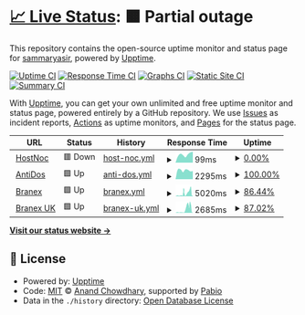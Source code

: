 # [📈 Live Status](https://demo.upptime.js.org): <!--live status--> **🟧 Partial outage**

This repository contains the open-source uptime monitor and status page for [sammaryasir](https://demo.upptime.js.org), powered by [Upptime](https://github.com/upptime/upptime).

[![Uptime CI](https://github.com/sammaryasir/host/workflows/Uptime%20CI/badge.svg)](https://github.com/sammaryasir/host/actions?query=workflow%3A%22Uptime+CI%22)
[![Response Time CI](https://github.com/sammaryasir/host/workflows/Response%20Time%20CI/badge.svg)](https://github.com/sammaryasir/host/actions?query=workflow%3A%22Response+Time+CI%22)
[![Graphs CI](https://github.com/sammaryasir/host/workflows/Graphs%20CI/badge.svg)](https://github.com/sammaryasir/host/actions?query=workflow%3A%22Graphs+CI%22)
[![Static Site CI](https://github.com/sammaryasir/host/workflows/Static%20Site%20CI/badge.svg)](https://github.com/sammaryasir/host/actions?query=workflow%3A%22Static+Site+CI%22)
[![Summary CI](https://github.com/sammaryasir/host/workflows/Summary%20CI/badge.svg)](https://github.com/sammaryasir/host/actions?query=workflow%3A%22Summary+CI%22)

With [Upptime](https://upptime.js.org), you can get your own unlimited and free uptime monitor and status page, powered entirely by a GitHub repository. We use [Issues](https://github.com/sammaryasir/host/issues) as incident reports, [Actions](https://github.com/sammaryasir/host/actions) as uptime monitors, and [Pages](https://demo.upptime.js.org) for the status page.

<!--start: status pages-->
<!-- This summary is generated by Upptime (https://github.com/upptime/upptime) -->
<!-- Do not edit this manually, your changes will be overwritten -->
<!-- prettier-ignore -->
| URL | Status | History | Response Time | Uptime |
| --- | ------ | ------- | ------------- | ------ |
| <img alt="" src="https://icons.duckduckgo.com/ip3/www.hostnoc.com.ico" height="13"> [HostNoc](https://www.hostnoc.com) | 🟥 Down | [host-noc.yml](https://github.com/sammaryasir/host/commits/HEAD/history/host-noc.yml) | <details><summary><img alt="Response time graph" src="./graphs/host-noc/response-time-week.png" height="20"> 99ms</summary><br><a href="https://demo.upptime.js.org/history/host-noc"><img alt="Response time 2793" src="https://img.shields.io/endpoint?url=https%3A%2F%2Fraw.githubusercontent.com%2Fsammaryasir%2Fhost%2FHEAD%2Fapi%2Fhost-noc%2Fresponse-time.json"></a><br><a href="https://demo.upptime.js.org/history/host-noc"><img alt="24-hour response time 132" src="https://img.shields.io/endpoint?url=https%3A%2F%2Fraw.githubusercontent.com%2Fsammaryasir%2Fhost%2FHEAD%2Fapi%2Fhost-noc%2Fresponse-time-day.json"></a><br><a href="https://demo.upptime.js.org/history/host-noc"><img alt="7-day response time 99" src="https://img.shields.io/endpoint?url=https%3A%2F%2Fraw.githubusercontent.com%2Fsammaryasir%2Fhost%2FHEAD%2Fapi%2Fhost-noc%2Fresponse-time-week.json"></a><br><a href="https://demo.upptime.js.org/history/host-noc"><img alt="30-day response time 2793" src="https://img.shields.io/endpoint?url=https%3A%2F%2Fraw.githubusercontent.com%2Fsammaryasir%2Fhost%2FHEAD%2Fapi%2Fhost-noc%2Fresponse-time-month.json"></a><br><a href="https://demo.upptime.js.org/history/host-noc"><img alt="1-year response time 2793" src="https://img.shields.io/endpoint?url=https%3A%2F%2Fraw.githubusercontent.com%2Fsammaryasir%2Fhost%2FHEAD%2Fapi%2Fhost-noc%2Fresponse-time-year.json"></a></details> | <details><summary><a href="https://demo.upptime.js.org/history/host-noc">0.00%</a></summary><a href="https://demo.upptime.js.org/history/host-noc"><img alt="All-time uptime 56.59%" src="https://img.shields.io/endpoint?url=https%3A%2F%2Fraw.githubusercontent.com%2Fsammaryasir%2Fhost%2FHEAD%2Fapi%2Fhost-noc%2Fuptime.json"></a><br><a href="https://demo.upptime.js.org/history/host-noc"><img alt="24-hour uptime 0.00%" src="https://img.shields.io/endpoint?url=https%3A%2F%2Fraw.githubusercontent.com%2Fsammaryasir%2Fhost%2FHEAD%2Fapi%2Fhost-noc%2Fuptime-day.json"></a><br><a href="https://demo.upptime.js.org/history/host-noc"><img alt="7-day uptime 0.00%" src="https://img.shields.io/endpoint?url=https%3A%2F%2Fraw.githubusercontent.com%2Fsammaryasir%2Fhost%2FHEAD%2Fapi%2Fhost-noc%2Fuptime-week.json"></a><br><a href="https://demo.upptime.js.org/history/host-noc"><img alt="30-day uptime 56.59%" src="https://img.shields.io/endpoint?url=https%3A%2F%2Fraw.githubusercontent.com%2Fsammaryasir%2Fhost%2FHEAD%2Fapi%2Fhost-noc%2Fuptime-month.json"></a><br><a href="https://demo.upptime.js.org/history/host-noc"><img alt="1-year uptime 56.59%" src="https://img.shields.io/endpoint?url=https%3A%2F%2Fraw.githubusercontent.com%2Fsammaryasir%2Fhost%2FHEAD%2Fapi%2Fhost-noc%2Fuptime-year.json"></a></details>
| <img alt="" src="https://icons.duckduckgo.com/ip3/www.antidos.com.ico" height="13"> [AntiDos](https://www.antidos.com) | 🟩 Up | [anti-dos.yml](https://github.com/sammaryasir/host/commits/HEAD/history/anti-dos.yml) | <details><summary><img alt="Response time graph" src="./graphs/anti-dos/response-time-week.png" height="20"> 2295ms</summary><br><a href="https://demo.upptime.js.org/history/anti-dos"><img alt="Response time 2399" src="https://img.shields.io/endpoint?url=https%3A%2F%2Fraw.githubusercontent.com%2Fsammaryasir%2Fhost%2FHEAD%2Fapi%2Fanti-dos%2Fresponse-time.json"></a><br><a href="https://demo.upptime.js.org/history/anti-dos"><img alt="24-hour response time 2108" src="https://img.shields.io/endpoint?url=https%3A%2F%2Fraw.githubusercontent.com%2Fsammaryasir%2Fhost%2FHEAD%2Fapi%2Fanti-dos%2Fresponse-time-day.json"></a><br><a href="https://demo.upptime.js.org/history/anti-dos"><img alt="7-day response time 2295" src="https://img.shields.io/endpoint?url=https%3A%2F%2Fraw.githubusercontent.com%2Fsammaryasir%2Fhost%2FHEAD%2Fapi%2Fanti-dos%2Fresponse-time-week.json"></a><br><a href="https://demo.upptime.js.org/history/anti-dos"><img alt="30-day response time 2399" src="https://img.shields.io/endpoint?url=https%3A%2F%2Fraw.githubusercontent.com%2Fsammaryasir%2Fhost%2FHEAD%2Fapi%2Fanti-dos%2Fresponse-time-month.json"></a><br><a href="https://demo.upptime.js.org/history/anti-dos"><img alt="1-year response time 2399" src="https://img.shields.io/endpoint?url=https%3A%2F%2Fraw.githubusercontent.com%2Fsammaryasir%2Fhost%2FHEAD%2Fapi%2Fanti-dos%2Fresponse-time-year.json"></a></details> | <details><summary><a href="https://demo.upptime.js.org/history/anti-dos">100.00%</a></summary><a href="https://demo.upptime.js.org/history/anti-dos"><img alt="All-time uptime 100.00%" src="https://img.shields.io/endpoint?url=https%3A%2F%2Fraw.githubusercontent.com%2Fsammaryasir%2Fhost%2FHEAD%2Fapi%2Fanti-dos%2Fuptime.json"></a><br><a href="https://demo.upptime.js.org/history/anti-dos"><img alt="24-hour uptime 100.00%" src="https://img.shields.io/endpoint?url=https%3A%2F%2Fraw.githubusercontent.com%2Fsammaryasir%2Fhost%2FHEAD%2Fapi%2Fanti-dos%2Fuptime-day.json"></a><br><a href="https://demo.upptime.js.org/history/anti-dos"><img alt="7-day uptime 100.00%" src="https://img.shields.io/endpoint?url=https%3A%2F%2Fraw.githubusercontent.com%2Fsammaryasir%2Fhost%2FHEAD%2Fapi%2Fanti-dos%2Fuptime-week.json"></a><br><a href="https://demo.upptime.js.org/history/anti-dos"><img alt="30-day uptime 100.00%" src="https://img.shields.io/endpoint?url=https%3A%2F%2Fraw.githubusercontent.com%2Fsammaryasir%2Fhost%2FHEAD%2Fapi%2Fanti-dos%2Fuptime-month.json"></a><br><a href="https://demo.upptime.js.org/history/anti-dos"><img alt="1-year uptime 100.00%" src="https://img.shields.io/endpoint?url=https%3A%2F%2Fraw.githubusercontent.com%2Fsammaryasir%2Fhost%2FHEAD%2Fapi%2Fanti-dos%2Fuptime-year.json"></a></details>
| <img alt="" src="https://icons.duckduckgo.com/ip3/www.branex.com.ico" height="13"> [Branex](https://www.branex.com) | 🟩 Up | [branex.yml](https://github.com/sammaryasir/host/commits/HEAD/history/branex.yml) | <details><summary><img alt="Response time graph" src="./graphs/branex/response-time-week.png" height="20"> 5020ms</summary><br><a href="https://demo.upptime.js.org/history/branex"><img alt="Response time 3139" src="https://img.shields.io/endpoint?url=https%3A%2F%2Fraw.githubusercontent.com%2Fsammaryasir%2Fhost%2FHEAD%2Fapi%2Fbranex%2Fresponse-time.json"></a><br><a href="https://demo.upptime.js.org/history/branex"><img alt="24-hour response time 7097" src="https://img.shields.io/endpoint?url=https%3A%2F%2Fraw.githubusercontent.com%2Fsammaryasir%2Fhost%2FHEAD%2Fapi%2Fbranex%2Fresponse-time-day.json"></a><br><a href="https://demo.upptime.js.org/history/branex"><img alt="7-day response time 5020" src="https://img.shields.io/endpoint?url=https%3A%2F%2Fraw.githubusercontent.com%2Fsammaryasir%2Fhost%2FHEAD%2Fapi%2Fbranex%2Fresponse-time-week.json"></a><br><a href="https://demo.upptime.js.org/history/branex"><img alt="30-day response time 3139" src="https://img.shields.io/endpoint?url=https%3A%2F%2Fraw.githubusercontent.com%2Fsammaryasir%2Fhost%2FHEAD%2Fapi%2Fbranex%2Fresponse-time-month.json"></a><br><a href="https://demo.upptime.js.org/history/branex"><img alt="1-year response time 3139" src="https://img.shields.io/endpoint?url=https%3A%2F%2Fraw.githubusercontent.com%2Fsammaryasir%2Fhost%2FHEAD%2Fapi%2Fbranex%2Fresponse-time-year.json"></a></details> | <details><summary><a href="https://demo.upptime.js.org/history/branex">86.44%</a></summary><a href="https://demo.upptime.js.org/history/branex"><img alt="All-time uptime 96.21%" src="https://img.shields.io/endpoint?url=https%3A%2F%2Fraw.githubusercontent.com%2Fsammaryasir%2Fhost%2FHEAD%2Fapi%2Fbranex%2Fuptime.json"></a><br><a href="https://demo.upptime.js.org/history/branex"><img alt="24-hour uptime 24.40%" src="https://img.shields.io/endpoint?url=https%3A%2F%2Fraw.githubusercontent.com%2Fsammaryasir%2Fhost%2FHEAD%2Fapi%2Fbranex%2Fuptime-day.json"></a><br><a href="https://demo.upptime.js.org/history/branex"><img alt="7-day uptime 86.44%" src="https://img.shields.io/endpoint?url=https%3A%2F%2Fraw.githubusercontent.com%2Fsammaryasir%2Fhost%2FHEAD%2Fapi%2Fbranex%2Fuptime-week.json"></a><br><a href="https://demo.upptime.js.org/history/branex"><img alt="30-day uptime 96.21%" src="https://img.shields.io/endpoint?url=https%3A%2F%2Fraw.githubusercontent.com%2Fsammaryasir%2Fhost%2FHEAD%2Fapi%2Fbranex%2Fuptime-month.json"></a><br><a href="https://demo.upptime.js.org/history/branex"><img alt="1-year uptime 96.21%" src="https://img.shields.io/endpoint?url=https%3A%2F%2Fraw.githubusercontent.com%2Fsammaryasir%2Fhost%2FHEAD%2Fapi%2Fbranex%2Fuptime-year.json"></a></details>
| <img alt="" src="https://icons.duckduckgo.com/ip3/www.branex.co.uk.ico" height="13"> [Branex UK](https://www.branex.co.uk) | 🟩 Up | [branex-uk.yml](https://github.com/sammaryasir/host/commits/HEAD/history/branex-uk.yml) | <details><summary><img alt="Response time graph" src="./graphs/branex-uk/response-time-week.png" height="20"> 2685ms</summary><br><a href="https://demo.upptime.js.org/history/branex-uk"><img alt="Response time 1543" src="https://img.shields.io/endpoint?url=https%3A%2F%2Fraw.githubusercontent.com%2Fsammaryasir%2Fhost%2FHEAD%2Fapi%2Fbranex-uk%2Fresponse-time.json"></a><br><a href="https://demo.upptime.js.org/history/branex-uk"><img alt="24-hour response time 4549" src="https://img.shields.io/endpoint?url=https%3A%2F%2Fraw.githubusercontent.com%2Fsammaryasir%2Fhost%2FHEAD%2Fapi%2Fbranex-uk%2Fresponse-time-day.json"></a><br><a href="https://demo.upptime.js.org/history/branex-uk"><img alt="7-day response time 2685" src="https://img.shields.io/endpoint?url=https%3A%2F%2Fraw.githubusercontent.com%2Fsammaryasir%2Fhost%2FHEAD%2Fapi%2Fbranex-uk%2Fresponse-time-week.json"></a><br><a href="https://demo.upptime.js.org/history/branex-uk"><img alt="30-day response time 1543" src="https://img.shields.io/endpoint?url=https%3A%2F%2Fraw.githubusercontent.com%2Fsammaryasir%2Fhost%2FHEAD%2Fapi%2Fbranex-uk%2Fresponse-time-month.json"></a><br><a href="https://demo.upptime.js.org/history/branex-uk"><img alt="1-year response time 1543" src="https://img.shields.io/endpoint?url=https%3A%2F%2Fraw.githubusercontent.com%2Fsammaryasir%2Fhost%2FHEAD%2Fapi%2Fbranex-uk%2Fresponse-time-year.json"></a></details> | <details><summary><a href="https://demo.upptime.js.org/history/branex-uk">87.02%</a></summary><a href="https://demo.upptime.js.org/history/branex-uk"><img alt="All-time uptime 96.37%" src="https://img.shields.io/endpoint?url=https%3A%2F%2Fraw.githubusercontent.com%2Fsammaryasir%2Fhost%2FHEAD%2Fapi%2Fbranex-uk%2Fuptime.json"></a><br><a href="https://demo.upptime.js.org/history/branex-uk"><img alt="24-hour uptime 28.76%" src="https://img.shields.io/endpoint?url=https%3A%2F%2Fraw.githubusercontent.com%2Fsammaryasir%2Fhost%2FHEAD%2Fapi%2Fbranex-uk%2Fuptime-day.json"></a><br><a href="https://demo.upptime.js.org/history/branex-uk"><img alt="7-day uptime 87.02%" src="https://img.shields.io/endpoint?url=https%3A%2F%2Fraw.githubusercontent.com%2Fsammaryasir%2Fhost%2FHEAD%2Fapi%2Fbranex-uk%2Fuptime-week.json"></a><br><a href="https://demo.upptime.js.org/history/branex-uk"><img alt="30-day uptime 96.37%" src="https://img.shields.io/endpoint?url=https%3A%2F%2Fraw.githubusercontent.com%2Fsammaryasir%2Fhost%2FHEAD%2Fapi%2Fbranex-uk%2Fuptime-month.json"></a><br><a href="https://demo.upptime.js.org/history/branex-uk"><img alt="1-year uptime 96.37%" src="https://img.shields.io/endpoint?url=https%3A%2F%2Fraw.githubusercontent.com%2Fsammaryasir%2Fhost%2FHEAD%2Fapi%2Fbranex-uk%2Fuptime-year.json"></a></details>

<!--end: status pages-->

[**Visit our status website →**](https://demo.upptime.js.org)

## 📄 License

- Powered by: [Upptime](https://github.com/upptime/upptime)
- Code: [MIT](./LICENSE) © [Anand Chowdhary](https://anandchowdhary.com), supported by [Pabio](https://pabio.com)
- Data in the `./history` directory: [Open Database License](https://opendatacommons.org/licenses/odbl/1-0/)
